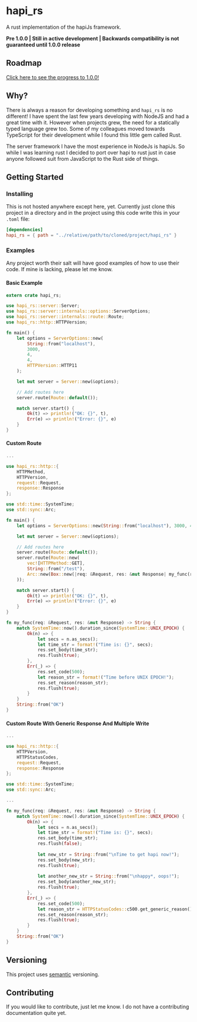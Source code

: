 # hapi_rs
A rust implementation of the hapiJs framework.

**Pre 1.0.0 | Still in active development | Backwards compatibility is not guaranteed until 1.0.0 release**

## Roadmap
[Click here to see the progress to 1.0.0!](docs/Roadmap.md)

## Why?
There is always a reason for developing something and `hapi_rs` is no different! I have spent the last few years developing with NodeJS and had a great time with it. However when projects grew, the need for a statically typed language grew too. Some of my colleagues moved towards TypeScript for their development while I found this little gem called Rust.

The server framework I have the most experience in NodeJs is hapiJs. So while I was learning rust I decided to port over hapi to rust just in case anyone followed suit from JavaScript to the Rust side of things.

## Getting Started

### Installing
This is not hosted anywhere except here, yet. Currently just clone this project in a directory and in the project using this code write this in your `.toml` file:
```toml
[dependencies]
hapi_rs = { path = "../relative/path/to/cloned/project/hapi_rs" }
```

### Examples
Any project worth their salt will have good examples of how to use their code. If mine is lacking, please let me know.

#### Basic Example
```rust
extern crate hapi_rs;

use hapi_rs::server::Server;
use hapi_rs::server::internals::options::ServerOptions;
use hapi_rs::server::internals::route::Route;
use hapi_rs::http::HTTPVersion;

fn main() {
    let options = ServerOptions::new(
        String::from("localhost"),
        3000,
        4,
        4,
        HTTPVersion::HTTP11
    );

    let mut server = Server::new(&options);

    // Add routes here
    server.route(Route::default());

    match server.start() {
        Ok(t) => println!("OK: {}", t),
        Err(e) => println!("Error: {}", e)
    }
}
```

#### Custom Route
```rust
...

use hapi_rs::http::{
    HTTPMethod,
    HTTPVersion,
    request::Request,
    response::Response
};

use std::time::SystemTime;
use std::sync::Arc;

fn main() {
    let options = ServerOptions::new(String::from("localhost"), 3000, 4, 4, HTTPVersion::HTTP11);

    let mut server = Server::new(&options);

    // Add routes here
    server.route(Route::default());
    server.route(Route::new(
        vec![HTTPMethod::GET],
        String::from("/test"),
        Arc::new(Box::new(|req: &Request, res: &mut Response| my_func(req, res)))
    ));

    match server.start() {
        Ok(t) => println!("OK: {}", t),
        Err(e) => println!("Error: {}", e)
    }
}

fn my_func(req: &Request, res: &mut Response) -> String {
    match SystemTime::now().duration_since(SystemTime::UNIX_EPOCH) {
        Ok(n) => {
            let secs = n.as_secs();
            let time_str = format!("Time is: {}", secs);
            res.set_body(time_str);
            res.flush(true);
        },
        Err(_) => {
            res.set_code(500);
            let reason_str = format!("Time before UNIX EPOCH!");
            res.set_reason(reason_str);
            res.flush(true);
        }
    }
    String::from("OK")
}
```

#### Custom Route With Generic Response And Multiple Write
```rust
...

use hapi_rs::http::{
    HTTPVersion,
    HTTPStatusCodes,
    request::Request,
    response::Response
};

use std::time::SystemTime;
use std::sync::Arc;

...

fn my_func(req: &Request, res: &mut Response) -> String {
    match SystemTime::now().duration_since(SystemTime::UNIX_EPOCH) {
        Ok(n) => {
            let secs = n.as_secs();
            let time_str = format!("Time is: {}", secs);
            res.set_body(time_str);
            res.flush(false);
            
            let new_str = String::from("\nTime to get hapi now!");
            res.set_body(new_str);
            res.flush(true);
            
            let another_new_str = String::from("\nhappy*, oops!");
            res.set_body(another_new_str);
            res.flush(true);
        },
        Err(_) => {
            res.set_code(500);
            let reason_str = HTTPStatusCodes::c500.get_generic_reason();
            res.set_reason(reason_str);
            res.flush(true);
        }
    }
    String::from("OK")
}
```

## Versioning
This project uses [semantic](https://semver.org/) versioning.

## Contributing
If you would like to contribute, just let me know. I do not have a contributing documentation quite yet.
